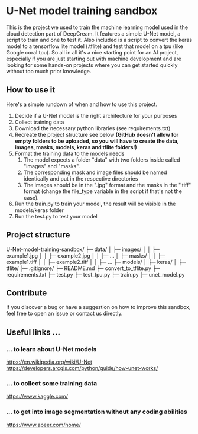 # U-Net model training sandbox

This is the project we used to train the machine learning model used in the cloud detection part of DeepCream.
It features a simple U-Net model, a script to train and one to test it. Also included is a script to convert the
keras model to a tensorflow lite model (.tflite) and test that model on a tpu (like Google coral tpu). So all in all
it's a nice starting point for an AI project, especially if you are just starting out with machine development and
are looking for some hands-on projects where you can get started quickly without too much prior knowledge.

## How to use it
Here's a simple rundown of when and how to use this project.

1. Decide if a U-Net model is the right architecture for your purposes
2. Collect training data
3. Download the necessary python libraries (see requirements.txt)
4. Recreate the project structure see below **(GitHub doesn't allow for empty folders to be uploaded, so you will have to create the data, images, masks, models, keras and tflite folders!)**
5. Format the training data to the models needs
   1. The model expects a folder "data" with two folders inside called
   "images" and "masks".
   2. The corresponding mask and image files should be named identically and put in the respective directories
   3. The images should be in the ".jpg" format and the
   masks in the ".tiff" format (change the file_type variable in the script if that's not the case).
5. Run the train.py to train your model, the result will be visible in the models/keras folder
6. Run the test.py to test your model

## Project structure
 U-Net-model-training-sandbox/
├─ data/
│  ├─ images/
│  │  ├─ example1.jpg
│  │  ├─ example2.jpg
│  │  ├─ ...
│  ├─ masks/
│  │  ├─ example1.tiff
│  │  ├─ example2.tiff
│  │  ├─ ...
├─ models/
│  ├─ keras/
│  ├─ tflite/
├─ .gitignore/
├─ README.md
├─ convert_to_tflite.py
├─ requirements.txt
├─ test.py
├─ test_tpu.py
├─ train.py
├─ unet_model.py

## Contribute
If you discover a bug or have a suggestion on how to improve this sandbox, feel free to open an issue or
contact us directly.

## Useful links ...
### ... to learn about U-Net models  
https://en.wikipedia.org/wiki/U-Net  
https://developers.arcgis.com/python/guide/how-unet-works/

### ... to collect some training data
https://www.kaggle.com/

### ... to get into image segmentation without any coding abilities 
https://www.apeer.com/home/

